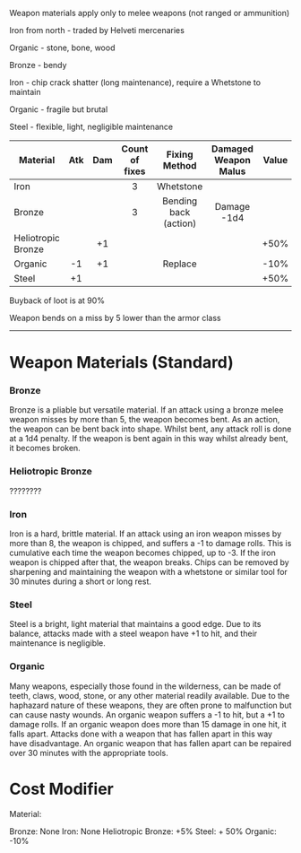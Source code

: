 Weapon materials apply only to melee weapons (not ranged or ammunition)

Iron from north - traded by Helveti mercenaries

Organic - stone, bone, wood

Bronze - bendy

Iron - chip crack shatter (long maintenance), require a Whetstone to maintain

Organic - fragile but brutal

Steel - flexible, light, negligible maintenance


| Material           | Atk | Dam | Count of fixes |     Fixing Method     | Damaged Weapon Malus | Value |
| ------------------ | :-: | :-: | :------------: | :-------------------: | :------------------: | :---: |
| Iron               |     |     |       3        |       Whetstone       |                      |       |
| Bronze             |     |     |       3        | Bending back (action) |     Damage -1d4      |       |
| Heliotropic Bronze |     | +1  |                |                       |                      | +50%  |
| Organic            | -1  | +1  |                |        Replace        |                      | -10%  |
| Steel              | +1  |     |                |                       |                      | +50%  |

Buyback of loot is at 90%

Weapon bends on a miss by 5 lower than the armor class

<hr>

# Weapon Materials (Standard)

### Bronze

Bronze is a pliable but versatile material. If an attack using a bronze melee weapon misses by more than 5, the weapon becomes bent. As an action, the weapon can be bent back into shape. Whilst bent, any attack roll is done at a 1d4 penalty. If the weapon is bent again in this way whilst already bent, it becomes broken.

### Heliotropic Bronze

????????

### Iron

Iron is a hard, brittle material. If an attack using an iron weapon misses by more than 8, the weapon is chipped, and suffers a -1 to damage rolls. This is cumulative each time the weapon becomes chipped, up to -3. If the iron weapon is chipped after that, the weapon breaks. Chips can be removed by sharpening and maintaining the weapon with a whetstone or similar tool for 30 minutes during a short or long rest.

### Steel

Steel is a bright, light material that maintains a good edge. Due to its balance, attacks made with a steel weapon have +1 to hit, and their maintenance is negligible.

### Organic

Many weapons, especially those found in the wilderness, can be made of teeth, claws, wood, stone, or any other material readily available. Due to the haphazard nature of these weapons, they are often prone to malfunction but can cause nasty wounds. An organic weapon suffers a -1 to hit, but a +1 to damage rolls. If an organic weapon does more than 15 damage in one hit, it falls apart. Attacks done with a weapon that has fallen apart in this way have disadvantage. An organic weapon that has fallen apart can be repaired over 30 minutes with the appropriate tools.

# Cost Modifier

Material:

Bronze: None
Iron: None
Heliotropic Bronze: +5%
Steel: + 50%
Organic: -10%